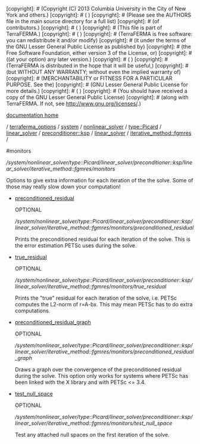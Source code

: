 [copyright]: # (Copyright (C) 2013 Columbia University in the City of New York and others.)
[copyright]: # ( )
[copyright]: # (Please see the AUTHORS file in the main source directory for a full list)
[copyright]: # (of contributors.)
[copyright]: # ( )
[copyright]: # (This file is part of TerraFERMA.)
[copyright]: # ( )
[copyright]: # (TerraFERMA is free software: you can redistribute it and/or modify)
[copyright]: # (it under the terms of the GNU Lesser General Public License as published by)
[copyright]: # (the Free Software Foundation, either version 3 of the License, or)
[copyright]: # ((at your option) any later version.)
[copyright]: # ( )
[copyright]: # (TerraFERMA is distributed in the hope that it will be useful,)
[copyright]: # (but WITHOUT ANY WARRANTY; without even the implied warranty of)
[copyright]: # (MERCHANTABILITY or FITNESS FOR A PARTICULAR PURPOSE. See the)
[copyright]: # (GNU Lesser General Public License for more details.)
[copyright]: # ( )
[copyright]: # (You should have received a copy of the GNU Lesser General Public License)
[copyright]: # (along with TerraFERMA. If not, see <http://www.gnu.org/licenses/>.)

[documentation home](https://github.com/terraferma/terraferma/wiki/Documentation)

/ [terraferma_options](../../../../../../../../terraferma_options.md) / [system](../../../../../../../system.md) / [nonlinear_solver](../../../../../../nonlinear_solver.md) / [type::Picard](../../../../../type__Picard.md) / [linear_solver](../../../../linear_solver.md) / [preconditioner::ksp](../../../preconditioner__ksp.md) / [linear_solver](../../linear_solver.md) / [iterative_method::fgmres](../iterative_method__fgmres.md) /

#monitors

*/system/nonlinear_solver/type::Picard/linear_solver/preconditioner::ksp/linear_solver/iterative_method::fgmres/monitors*

Options to give extra information for each iteration of the
the solve. Some of those may really slow down your computation!

* [preconditioned_residual](monitors/preconditioned_residual.md "child")

    OPTIONAL 

    */system/nonlinear_solver/type::Picard/linear_solver/preconditioner::ksp/linear_solver/iterative_method::fgmres/monitors/preconditioned_residual*

    Prints the preconditioned residual for each iteration of the solve.
    This is the error estimation PETSc uses during the solve.

* [true_residual](monitors/true_residual.md "child")

    OPTIONAL 

    */system/nonlinear_solver/type::Picard/linear_solver/preconditioner::ksp/linear_solver/iterative_method::fgmres/monitors/true_residual*

    Prints the "true" residual for each iteration of the solve,
    i.e. PETSc computes the L2-norm of r=A-bx. This may mean
    PETSc has to do extra computations.

* [preconditioned_residual_graph](monitors/preconditioned_residual_graph.md "child")

    OPTIONAL 

    */system/nonlinear_solver/type::Picard/linear_solver/preconditioner::ksp/linear_solver/iterative_method::fgmres/monitors/preconditioned_residual_graph*

    Draws a graph over the convergence of the preconditioned residual
    during the solve. This option only works for systems where PETSc
    has been linked with the X library and with PETSc <= 3.4.

* [test_null_space](monitors/test_null_space.md "child")

    OPTIONAL 

    */system/nonlinear_solver/type::Picard/linear_solver/preconditioner::ksp/linear_solver/iterative_method::fgmres/monitors/test_null_space*

    Test any attached null spaces on the first iteration of the solve.

[autogenerated]: # (This file was automatically generated from the schema file:/home/cwilson/repos/github/TerraFERMA/TerraFERMA/buckettools/schemas/solvers.rng.)

